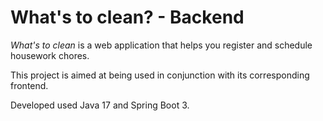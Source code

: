 # What's to clean? - Backend

_What's to clean_ is a web application that helps you register and schedule housework chores.

This project is aimed at being used in conjunction with its corresponding frontend.

Developed used Java 17 and Spring Boot 3.